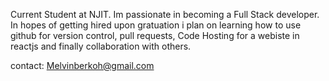 Current Student at NJIT. Im passionate in becoming a Full Stack developer. In hopes of getting hired upon gratuation i plan on learning how to use github for version control, pull requests, Code Hosting for a webiste in reactjs and finally collaboration with others.

contact: Melvinberkoh@gmail.com
